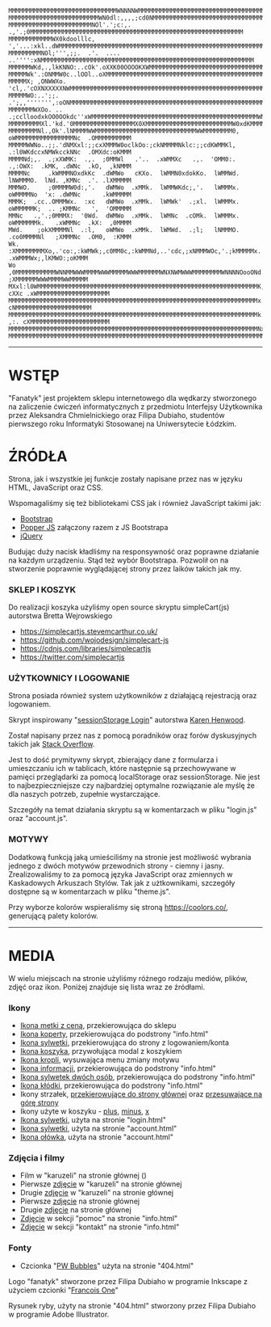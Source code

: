 <!-- language: lang-none -->

    MMMMMMMMMMMMMMMMMMMMMMMMMMMMMMWNNNNWMMMMMMMMMMMMMMMMMMMMMMMMMMMMMMMMMMMMMMMMMMMMMMMMMMMMMMMMMMMMMMMM
    MMMMMMMMMMMMMMMMMMMMMMMMMWN0dl:,,,,;cd0NMMMMMMMMMMMMMMMMMMMMMMMMMMMMMMMMMMMMMMMMMMMMMMMMMMMMMMMMMMMM
    MMMMMMMMMMMMMMMMMMMMMMMNOl'.';c:,. .,'.;0MMMMMMMMMMMMMMMMMMMMMMMMMMMMMMMMMMMMMMMMMMMMMMMMMMMMMMMMMMM
    MMMMMMMMMMMMWX0kdoolllc,    ','...:xkl..dWMMMMMMMMMMMMMMMMMMMMMMMMMMMMMMMMMMMMMMMMMMMMMMMMMMMMMMMMMM
    MMMMMMMMMNOl;''',;;.  .'.  .... ..'''':xNMMMMMMMMMMMMMMMMMMMMMMMMMMMMMMMMMMMMMMMMMMMMMMMMMMMMMMMMMMM
    MMMMMMWKd,.,lkKNNO:..cOk'.oXXK00OOOOKXWMMMMMMMMMMMMMMMMMMMMMMMMMMMMMMMMMMMMMMMMMMMMMMMMMMMMMMMMMMMMM
    MMMMMWk'.:ONMMW0c..lOOl..oXMMMMMMMMMMMMMMMMMMMMMMMMMMMMMMMMMMMMMMMMMMMMMMMMMMMMMMMMMMMMMMMMMMMMMMMMM
    MMMMMX; ,ONWWXo. 'cl,.'cOXNXXXXXNWMMMMMMMMMMMMMMMMMMMMMMMMMMMMMMMMMMMMMMMMMMMMMMMMMMMMMMMMMMMMMMMMMM
    MMMMMWO:..';;.       .';,,''''''',:oONMMMMMMMMMMMMMMMMMMMMMMMMMMMMMMMMMMMMMMMMMMMMMMMMMMMMMMMMMMMMMM
    MMMMMMMWXOo. .. .;cclloodxkOO0OOkdc''xWMMMMMMMMMMMMMMMMMMMMMMMMMMMMMMMMMMMMMMMMMMMMMMWNXXWMMMMMMMMMM
    MMMMMMMMMXl.'kd.'0MMMMMMMMMMMMMMMMMX0XMMMMMMMMMMMMMMMMMMMMMMMMW0xdKMMMMMMMMMMMMMMMMMWd'.,OMMMMMMMMMM
    MMMMMMMMNl.,Ok'.lNMMMMWWMMMMMMMMMMMMMMMMMMMMMMMMMMMMWWMMMMMMMM0,  oWMMMMMMMMMMMMMMMMNc  .OMMMMMMMMMM
    MMMMMWWNo..;;.'dNMXxl:;;cxXMMMW0oclkOo:;ckNMMMMNklc:;;cdKWMMKl,   .:l0WKdccxNMWkcckNNc  .OMXdc:oKMMM
    MMMMNd;,.  .;xXWMK:  .,.  ;0MMWl   .'..  .xWMMXc   .,.  'OMM0:.   .,:OWX:  .kMK, .dWNc  .kO,  ,kNMMM
    MMMMNc     .kWMMMNOxdkKc  .dWMWo   cKXo.  lWMMN0xdokKo.  lWMMWd.  lNWMMMO.  lNd. ,KMNc  .'. .lXMMMMM
    MMMWO.     ;0MMMMW0d:,'.   dWMWo  .xMMk.  lWMMWKdc;,'.   lWMMMx.  oWMMMMNo  'x: .dWMNc      .kWMMMMM
    MMMK;  .cc..OMMMWx.  :xc   dWMWo  .xMMk.  lWMWk'  .;xl.  lWMMMx.  oWMMMMMK;  .. ;KMMNc   ',  'OMMMMM
    MMNc   .,'.;0MMMX:  '0Wd.  dWMWo  .xMMk.  lWMNc  .cOMk.  lWMMMx.  oWMMMMMMk.   .xWMMNc  .kX:  ,0MMMM
    MWd.    ;okXMMMMNl  .:l,   oWMWo  .xMMk.  lWMWd.  .;l;   lNMMMO.  .co0MMMMNl   ;XMMMNc  .OM0,  :KMMM
    Wk.    :XMMMMMMMMXo,.'co:,:kWMWk;,c0MM0c,:kWMMNd,..'cdc,;xNMMMWOc,'.;kMMMMMx. .xWMMMWx;,lKMWO:;oKMMM
    Wo    ,0MMMMMMMMMMMWNNMMWWWMMMMWWWMMMMMWWWMMMMMMWNXNWMWWWMMMMMMMMWNNNNOooONd. ;XMMMMMMWWWMMMMWWMMMMM
    MXxl:l0WMMMMMMMMMMMMMMMMMMMMMMMMMMMMMMMMMMMMMMMMMMMMMMMMMMMMMMMMMMMMMK, cXXc .xWMMMMMMMMMMMMMMMMMMMM
    MMMMMMMMMMMMMMMMMMMMMMMMMMMMMMMMMMMMMMMMMMMMMMMMMMMMMMMMMMMMMMMMMMMMMx.'0Wk. cNMMMMMMMMMMMMMMMMMMMMM
    MMMMMMMMMMMMMMMMMMMMMMMMMMMMMMMMMMMMMMMMMMMMMMMMMMMMMMMMMMMMMMMMMMMMMk. ,:. cXMMMMMMMMMMMMMMMMMMMMMM
    MMMMMMMMMMMMMMMMMMMMMMMMMMMMMMMMMMMMMMMMMMMMMMMMMMMMMMMMMMMMMMMMMMMMMNx:,';xXMMMMMMMMMMMMMMMMMMMMMMM
    MMMMMMMMMMMMMMMMMMMMMMMMMMMMMMMMMMMMMMMMMMMMMMMMMMMMMMMMMMMMMMMMMMMMMMMWNNWMMMMMMMMMMMMMMMMMMMMMMMMM

----
# WSTĘP #

"Fanatyk" jest projektem sklepu internetowego dla wędkarzy stworzonego na zaliczenie ćwiczeń informatycznych z przedmiotu Interfejsy Użytkownika 
przez Aleksandra Chmielnickiego oraz Filipa Dubiaho, studentów pierwszego roku Informatyki Stosowanej na Uniwersytecie Łódzkim.

# ŹRÓDŁA #

Strona, jak i wszystkie jej funkcje zostały napisane przez nas w języku HTML, JavaScript oraz CSS.

Wspomagaliśmy się też bibliotekami CSS jak i również JavaScript takimi jak:
    
   * [Bootstrap](https://getbootstrap.com/)
   * [Popper JS](https://popper.js.org/) załączony razem z JS Bootstrapa 
   * [jQuery](https://jquery.com/)

Budując duży nacisk kładliśmy na responsywność oraz poprawne działanie na każdym urządzeniu. Stąd też wybór Bootstrapa. 
Pozwolił on na stworzenie poprawnie wyglądającej strony przez laików takich jak my.

### SKLEP I KOSZYK ###

Do realizacji koszyka użyliśmy open source skryptu simpleCart(js) autorstwa Bretta Wejrowskiego
    
   * https://simplecartjs.stevemcarthur.co.uk/
   * https://github.com/wojodesign/simplecart-js
   * https://cdnjs.com/libraries/simplecartjs
   * https://twitter.com/simplecartjs

### UŻYTKOWNICY I LOGOWANIE ###

Strona posiada również system użytkowników z działającą rejestracją oraz logowaniem.

Skrypt inspirowany "[sessionStorage Login](https://codepen.io/karenhenwood/pen/pPLjjK)" autorstwa [Karen Henwood](https://codepen.io/karenhenwood).  

Został napisany przez nas z pomocą poradników oraz forów dyskusyjnych takich jak [Stack Overflow](https://stackoverflow.com/).

Jest to dość prymitywny skrypt, zbierający dane z formularza i umieszczaniu ich w tablicach, które następnie są przechowywane w pamięci przeglądarki za pomocą localStorage oraz sessionStorage.
Nie jest to najbezpieczniejsze czy najbardziej optymalne rozwiązanie ale myślę że dla naszych potrzeb, zupełnie wystarczające. 

Szczegóły na temat działania skryptu są w komentarzach w pliku "login.js" oraz "account.js".

### MOTYWY ###


Dodatkową funkcją jaką umieściliśmy na stronie jest możliwość wybrania jednego z dwóch motywów przewodnich strony - ciemny i jasny.
Zrealizowaliśmy to za pomocą języka JavaScript oraz zmiennych w Kaskadowych Arkuszach Stylów. Tak jak z użtkownikami, szczegóły dostępne są w komentarzach w pliku "theme.js".

Przy wyborze kolorów wspieraliśmy się stroną https://coolors.co/, generującą palety kolorów.


----
# MEDIA #

W wielu miejscach na stronie użyliśmy różnego rodzaju mediów, plików, zdjęć oraz ikon. Poniżej znajduje się lista wraz ze źródłami.

  ### Ikony ###
   
   * [Ikona metki z ceną](https://icons.getbootstrap.com/icons/tag/), przekierowująca do sklepu
   * [Ikona koperty](https://icons.getbootstrap.com/icons/envelope/), przekierowująca do podstrony "info.html" 
   * [Ikona sylwetki](https://icons.getbootstrap.com/icons/person-circle/), przekierowująca do strony z logowaniem/konta 
   * [Ikona koszyka](https://icons.getbootstrap.com/icons/basket2/), przywołująca modal z koszykiem 
   * [Ikona kropli](https://icons.getbootstrap.com/icons/droplet/), wysuwająca menu zmiany motywu 
   * [Ikona informacji](https://icons.getbootstrap.com/icons/info-circle/), przekierowująca do podstrony "info.html" 
   * [Ikona sylwetek dwóch osób](https://icons.getbootstrap.com/icons/people/), przekierowująca do podstrony "info.html"
   * [Ikona kłódki](https://icons.getbootstrap.com/icons/lock/), przekierowująca do podstrony "info.html" 
   * Ikony strzałek, [przekierowujące do strony głównej](https://icons.getbootstrap.com/icons/arrow-left/) oraz [przesuwające na górę strony](https://icons.getbootstrap.com/icons/arrow-up/) 
   * Ikony użyte w koszyku - [plus](https://icons.getbootstrap.com/icons/plus-circle/), [minus](https://icons.getbootstrap.com/icons/dash-circle/), [x](https://icons.getbootstrap.com/icons/x-circle/)
   * [Ikona sylwetki](https://icons.getbootstrap.com/icons/person/), użyta na stronie "login.html" 
   * [Ikona sylwetki](https://icons.getbootstrap.com/icons/person-square/), użyta na stronie "account.html" 
   * [Ikona ołówka](https://icons.getbootstrap.com/icons/pencil/), użyta na stronie "account.html" 

  ### Zdjęcia i filmy ###
   
   * Film w "karuzeli" na stronie głównej ()
   * Pierwsze [zdjęcie](https://unsplash.com/photos/xp3xtQW3pqs) w "karuzeli" na stronie głównej 
   * Drugie [zdjęcie](https://unsplash.com/photos/qPLAPVzPmE8) w  "karuzeli" na stronie głównej 
   * Pierwsze [zdjęcie](https://unsplash.com/photos/NwEUY1xts1U) na stronie głównej 
   * Drugie [zdjęcie](https://unsplash.com/photos/mPwbCoYHAYI) na stronie głównej 
   * [Zdjęcie](https://unsplash.com/photos/UK78i6vK3sc) w sekcji "pomoc" na stronie "info.html" 
   * [Zdjęcie](https://unsplash.com/photos/IS6RwpuEJpY) w sekcji "kontakt" na stronie "info.html"

   ### Fonty ###
   
   * Czcionka "[PW Bubbles](https://www.dafont.com/pwbubbles.font)" użyta na stronie "404.html" 


    
    
    
   Logo "fanatyk" stworzone przez Filipa Dubiaho w programie Inkscape z użyciem czcionki "[Francois One](https://fonts.google.com/specimen/Francois+One?preview.text_type=custom)"

   Rysunek ryby, użyty na stronie "404.html" stworzony przez Filipa Dubiaho w programie Adobe Illustrator.
